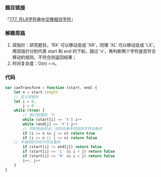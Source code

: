 ### 题目链接

「[777. 在LR字符串中交换相邻字符](https://leetcode.cn/problems/swap-adjacent-in-lr-string/)」

### 解题思路

1. 双指针：研究题目，'RX' 可以移动变成 'XR'，同理 'XL' 可以移动变成 'LX'。用双指针分别代表 start 和 end  的下标，跳过 'x'，再判断两个字符是否符合移动的规则，不符合则返回结果；
2. 时间复杂度：O(n) = n。

### 代码

```js
var canTransform = function (start, end) {
	let n = start.length
	// 定义双指针
	let i = 0,
		j = 0
	while (true) {
		// 跳过前面的 'X'
		while (start[i] == 'X') i++
		while (end[j] == 'X') j++
		// 同时到达终点，则符合条件否则则不符合条件
		if (i >= n && j >= n) return true
		if (i >= n || j >= n) return false
    // 不相同的字符不符合条件
		if (start[i] != end[j]) return false
		if (start[i] == 'L' && i < j) return false
		if (start[i] == 'R' && i > j) return false
		i++, j++
	}
}
```

